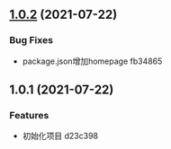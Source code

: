 ## [1.0.2](/compare/v1.0.1...v1.0.2) (2021-07-22)


### Bug Fixes

* package.json增加homepage fb34865



## 1.0.1 (2021-07-22)


### Features

* 初始化项目 d23c398



